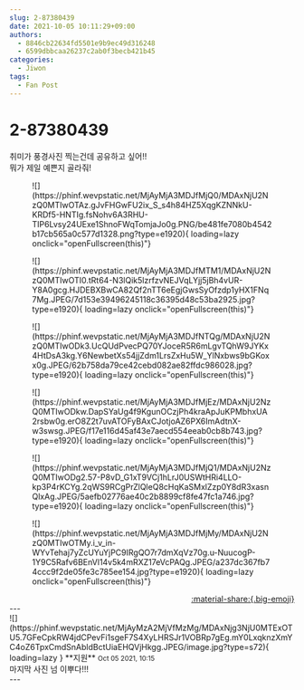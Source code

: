 ```yaml
---
slug: 2-87380439
date: 2021-10-05 10:11:29+09:00
authors:
  - 8846cb22634fd5501e9b9ec49d316248
  - 6599dbbcaa26237c2ab0f3becb421b45
categories:
  - Jiwon
tags:
  - Fan Post
---
```


# 2-87380439

<div class="post-container" markdown="1">
<div class="content-container md-sidebar__scrollwrap" markdown="1">

취미가 풍경사진 찍는건데 공유하고 싶어!!<br>뭐가 제일 예쁜지 골라줘!
<figure markdown="1">
![](https://phinf.wevpstatic.net/MjAyMjA3MDJfMjQ0/MDAxNjU2NzQ0MTIwOTAz.gJvFHGwFU2ix_S_s4h84HZ5XqgKZNNkU-KRDf5-HNTIg.fsNohv6A3RHU-TIP6Lvsy24UExe1ShnoFWqTomjaJo0g.PNG/be481fe7080b4542b17cb565a0c577d1328.png?type=e1920){ loading=lazy onclick="openFullscreen(this)"}
</figure>

<figure markdown="1">
![](https://phinf.wevpstatic.net/MjAyMjA3MDJfMTM1/MDAxNjU2NzQ0MTIwOTI0.tRt64-N3lQik5lzrfzvNEJVqLYjj5jBh4vUR-Y8A0gcg.HJDEBXBwCA82Qf2nTT6eEgjGwsSyOfzdp1yHX1FNq7Mg.JPEG/7d153e39496245118c36395d48c53ba2925.jpg?type=e1920){ loading=lazy onclick="openFullscreen(this)"}
</figure>

<figure markdown="1">
![](https://phinf.wevpstatic.net/MjAyMjA3MDJfNTQg/MDAxNjU2NzQ0MTIwODk3.UcQUdPvecPQ70YJoceR5R6mLgvTQhW9JYKx4HtDsA3kg.Y6NewbetXs54jjZdm1LrsZxHu5W_YlNxbws9bGKoxx0g.JPEG/62b758da79ce42cebd082ae82ffdc986028.jpg?type=e1920){ loading=lazy onclick="openFullscreen(this)"}
</figure>

<figure markdown="1">
![](https://phinf.wevpstatic.net/MjAyMjA3MDJfMjEz/MDAxNjU2NzQ0MTIwODkw.DapSYaUg4f9KgunOCzjPh4kraApJuKPMbhxUA2rsbw0g.erO8Z2t7uvATOFyBAxCJotjoAZ6PX6ImAdtnX-w3swsg.JPEG/f17e116d45af43e7aecd554eeab0cb8b743.jpg?type=e1920){ loading=lazy onclick="openFullscreen(this)"}
</figure>

<figure markdown="1">
![](https://phinf.wevpstatic.net/MjAyMjA3MDJfMjQ1/MDAxNjU2NzQ0MTIwODg2.57-P8vD_G1xT9VCj1hLrJ0USWtHRi4LLO-kp3P4rKCYg.2qWS9RCgPrZlQleQ8cHqKaSMxlZzp0Y8dR3xasnQlxAg.JPEG/5aefb02776ae40c2b8899cf8fe47fc1a746.jpg?type=e1920){ loading=lazy onclick="openFullscreen(this)"}
</figure>

<figure markdown="1">
![](https://phinf.wevpstatic.net/MjAyMjA3MDJfMjMy/MDAxNjU2NzQ0MTIwOTMy.i_v_in-WYvTehaj7yZcUYuYjPC9IRgQO7r7dmXqVz70g.u-NuucogP-1Y9C5Rafv6BEnVl14v5k4mRXZ17eVcPAQg.JPEG/a237dc367fb74ccc9f2de05fe3c785ee154.jpg?type=e1920){ loading=lazy onclick="openFullscreen(this)"}
</figure>


</div>
</div>

<div style="text-align: right;" markdown="1">
<a href="https://weverse.io/fromis9/fanpost/2-87380439" style="text-align: right;">:material-share:{.big-emoji}</a>
</div>
---

<div class="comments-container md-sidebar__scrollwrap" markdown="1">
<div class="comment" markdown="1">
<div class='id-container' markdown="1">
![](https://phinf.wevpstatic.net/MjAyMzA2MjVfMzMg/MDAxNjg3NjU0MTExOTU5.7GFeCpkRW4jdCPevFi1sgeF7S4XyLHRSJr1VOBRp7gEg.mY0LxqknzXmYC4oZ6TpxCmdSnAbldBctUiaEHQVjHkgg.JPEG/image.jpg?type=s72){ loading=lazy }
**<span class="artist">지원</span>** <small>Oct 05 2021, 10:15</small><br>
</div>
<div class='comment-body' markdown="1">
마지막 사진 넘 이뿌다!!!
</div>
</div>
</div>
---
